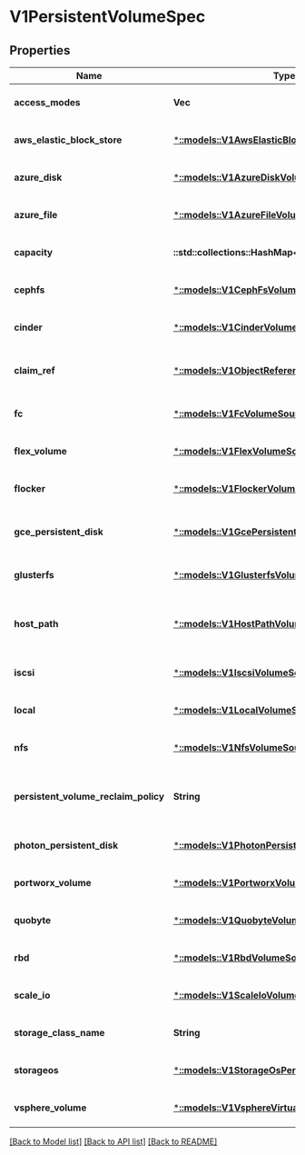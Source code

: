 # V1PersistentVolumeSpec

## Properties
Name | Type | Description | Notes
------------ | ------------- | ------------- | -------------
**access_modes** | **Vec<String>** | AccessModes contains all ways the volume can be mounted. More info: https://kubernetes.io/docs/concepts/storage/persistent-volumes#access-modes | [optional] [default to null]
**aws_elastic_block_store** | [***::models::V1AwsElasticBlockStoreVolumeSource**](v1.AWSElasticBlockStoreVolumeSource.md) | AWSElasticBlockStore represents an AWS Disk resource that is attached to a kubelet&#39;s host machine and then exposed to the pod. More info: https://kubernetes.io/docs/concepts/storage/volumes#awselasticblockstore | [optional] [default to null]
**azure_disk** | [***::models::V1AzureDiskVolumeSource**](v1.AzureDiskVolumeSource.md) | AzureDisk represents an Azure Data Disk mount on the host and bind mount to the pod. | [optional] [default to null]
**azure_file** | [***::models::V1AzureFileVolumeSource**](v1.AzureFileVolumeSource.md) | AzureFile represents an Azure File Service mount on the host and bind mount to the pod. | [optional] [default to null]
**capacity** | **::std::collections::HashMap<String, String>** | A description of the persistent volume&#39;s resources and capacity. More info: https://kubernetes.io/docs/concepts/storage/persistent-volumes#capacity | [optional] [default to null]
**cephfs** | [***::models::V1CephFsVolumeSource**](v1.CephFSVolumeSource.md) | CephFS represents a Ceph FS mount on the host that shares a pod&#39;s lifetime | [optional] [default to null]
**cinder** | [***::models::V1CinderVolumeSource**](v1.CinderVolumeSource.md) | Cinder represents a cinder volume attached and mounted on kubelets host machine More info: https://releases.k8s.io/HEAD/examples/mysql-cinder-pd/README.md | [optional] [default to null]
**claim_ref** | [***::models::V1ObjectReference**](v1.ObjectReference.md) | ClaimRef is part of a bi-directional binding between PersistentVolume and PersistentVolumeClaim. Expected to be non-nil when bound. claim.VolumeName is the authoritative bind between PV and PVC. More info: https://kubernetes.io/docs/concepts/storage/persistent-volumes#binding | [optional] [default to null]
**fc** | [***::models::V1FcVolumeSource**](v1.FCVolumeSource.md) | FC represents a Fibre Channel resource that is attached to a kubelet&#39;s host machine and then exposed to the pod. | [optional] [default to null]
**flex_volume** | [***::models::V1FlexVolumeSource**](v1.FlexVolumeSource.md) | FlexVolume represents a generic volume resource that is provisioned/attached using an exec based plugin. This is an alpha feature and may change in future. | [optional] [default to null]
**flocker** | [***::models::V1FlockerVolumeSource**](v1.FlockerVolumeSource.md) | Flocker represents a Flocker volume attached to a kubelet&#39;s host machine and exposed to the pod for its usage. This depends on the Flocker control service being running | [optional] [default to null]
**gce_persistent_disk** | [***::models::V1GcePersistentDiskVolumeSource**](v1.GCEPersistentDiskVolumeSource.md) | GCEPersistentDisk represents a GCE Disk resource that is attached to a kubelet&#39;s host machine and then exposed to the pod. Provisioned by an admin. More info: https://kubernetes.io/docs/concepts/storage/volumes#gcepersistentdisk | [optional] [default to null]
**glusterfs** | [***::models::V1GlusterfsVolumeSource**](v1.GlusterfsVolumeSource.md) | Glusterfs represents a Glusterfs volume that is attached to a host and exposed to the pod. Provisioned by an admin. More info: https://releases.k8s.io/HEAD/examples/volumes/glusterfs/README.md | [optional] [default to null]
**host_path** | [***::models::V1HostPathVolumeSource**](v1.HostPathVolumeSource.md) | HostPath represents a directory on the host. Provisioned by a developer or tester. This is useful for single-node development and testing only! On-host storage is not supported in any way and WILL NOT WORK in a multi-node cluster. More info: https://kubernetes.io/docs/concepts/storage/volumes#hostpath | [optional] [default to null]
**iscsi** | [***::models::V1IscsiVolumeSource**](v1.ISCSIVolumeSource.md) | ISCSI represents an ISCSI Disk resource that is attached to a kubelet&#39;s host machine and then exposed to the pod. Provisioned by an admin. | [optional] [default to null]
**local** | [***::models::V1LocalVolumeSource**](v1.LocalVolumeSource.md) | Local represents directly-attached storage with node affinity | [optional] [default to null]
**nfs** | [***::models::V1NfsVolumeSource**](v1.NFSVolumeSource.md) | NFS represents an NFS mount on the host. Provisioned by an admin. More info: https://kubernetes.io/docs/concepts/storage/volumes#nfs | [optional] [default to null]
**persistent_volume_reclaim_policy** | **String** | What happens to a persistent volume when released from its claim. Valid options are Retain (default) and Recycle. Recycling must be supported by the volume plugin underlying this persistent volume. More info: https://kubernetes.io/docs/concepts/storage/persistent-volumes#reclaiming | [optional] [default to null]
**photon_persistent_disk** | [***::models::V1PhotonPersistentDiskVolumeSource**](v1.PhotonPersistentDiskVolumeSource.md) | PhotonPersistentDisk represents a PhotonController persistent disk attached and mounted on kubelets host machine | [optional] [default to null]
**portworx_volume** | [***::models::V1PortworxVolumeSource**](v1.PortworxVolumeSource.md) | PortworxVolume represents a portworx volume attached and mounted on kubelets host machine | [optional] [default to null]
**quobyte** | [***::models::V1QuobyteVolumeSource**](v1.QuobyteVolumeSource.md) | Quobyte represents a Quobyte mount on the host that shares a pod&#39;s lifetime | [optional] [default to null]
**rbd** | [***::models::V1RbdVolumeSource**](v1.RBDVolumeSource.md) | RBD represents a Rados Block Device mount on the host that shares a pod&#39;s lifetime. More info: https://releases.k8s.io/HEAD/examples/volumes/rbd/README.md | [optional] [default to null]
**scale_io** | [***::models::V1ScaleIoVolumeSource**](v1.ScaleIOVolumeSource.md) | ScaleIO represents a ScaleIO persistent volume attached and mounted on Kubernetes nodes. | [optional] [default to null]
**storage_class_name** | **String** | Name of StorageClass to which this persistent volume belongs. Empty value means that this volume does not belong to any StorageClass. | [optional] [default to null]
**storageos** | [***::models::V1StorageOsPersistentVolumeSource**](v1.StorageOSPersistentVolumeSource.md) | StorageOS represents a StorageOS volume that is attached to the kubelet&#39;s host machine and mounted into the pod More info: https://releases.k8s.io/HEAD/examples/volumes/storageos/README.md | [optional] [default to null]
**vsphere_volume** | [***::models::V1VsphereVirtualDiskVolumeSource**](v1.VsphereVirtualDiskVolumeSource.md) | VsphereVolume represents a vSphere volume attached and mounted on kubelets host machine | [optional] [default to null]

[[Back to Model list]](../README.md#documentation-for-models) [[Back to API list]](../README.md#documentation-for-api-endpoints) [[Back to README]](../README.md)


